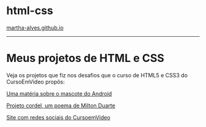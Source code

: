 # html-css

<a href="martha-alves.github.io">martha-alves.github.io</a>

<hr>

 <h1>Meus projetos de HTML e CSS</h1>


<p>Veja os projetos que fiz nos desafios que o curso de HTML5 e CSS3 do CursoEmVideo propôs:</p>

<a href="https://martha-alves.github.io/html-css/Desafios-CursoEmVideo/1-Android/">Uma matéria sobre o mascote do Android</a> 

<a href="https://martha-alves.github.io/html-css/Desafios-CursoEmVideo/2-Cordel/">Projeto cordel, um poema de Milton Duarte</a> 

<a href="https://martha-alves.github.io/html-css/Desafios-CursoEmVideo/3-Redes-Sociais/
">Site com redes sociais do CursoemVideo</a> 


